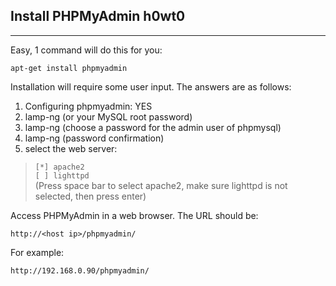 ## Install PHPMyAdmin h0wt0 ##

---

Easy, 1 command will do this for you:
```
apt-get install phpmyadmin
```

Installation will require some user input. The answers are as follows:
  1. Configuring phpmyadmin: YES
  1. lamp-ng (or your MySQL root password)
  1. lamp-ng (choose a password for the admin user of phpmysql)
  1. lamp-ng (password confirmation)
  1. select the web server:
> `[*] apache2` <br />
> `[ ] lighttpd` <br />
> (Press space bar to select apache2, make sure lighttpd is not selected, then press enter)

Access PHPMyAdmin in a web browser. The URL should be:
```
http://<host ip>/phpmyadmin/
```

For example:
```
http://192.168.0.90/phpmyadmin/
```